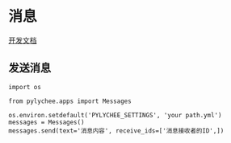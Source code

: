 # 消息

   [开发文档](https://open.feishu.cn/document/uAjLw4CM/ukTMukTMukTM/reference/im-v1/introduction)

## 发送消息
    
    import os
    
    from pylychee.apps import Messages
    
    os.environ.setdefault('PYLYCHEE_SETTINGS', 'your path.yml')
    messages = Messages()
    messages.send(text='消息内容', receive_ids=['消息接收者的ID',])

